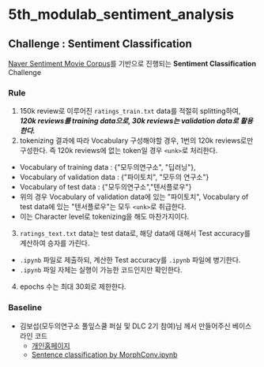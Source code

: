 # 5th_modulab_sentiment_analysis

## Challenge : Sentiment Classification 
[Naver Sentiment Movie Corpus](https://github.com/e9t/nsmc)를 기반으로 진행되는 **Sentiment Classification** Challenge

### Rule
1. 150k review로 이루어진 `ratings_train.txt` data를 적절히 splitting하여, ***120k reviews를 training data으로, 30k reviews는 validation data로 활용한다.***
2. tokenizing 결과에 따라 Vocabulary 구성해야할 경우, 1번의 120k reviews로만 구성한다. 즉 120k reviews에 없는 token일 경우 `<unk>`로 처리한다.
  + Vocabulary of training data : {"모두의연구소", "딥러닝"}, 
  + Vocabulary of validation data : {"파이토치", "모두의 연구소"}
  + Vocabulary of test data : {"모두의연구소","텐서플로우"}
  + 위의 경우 Vocabulary of validation data에 있는 "파이토치", Vocabulary of test data에 있는 "텐서플로우"는 모두 `<unk>`로 취급한다.
  + 이는 Character level로 tokenizing을 해도 마찬가지이다.
3. `ratings_text.txt` data는 test data로, 해당 data에 대해서 Test accuracy를 계산하여 승자를 가린다.
  + `.ipynb` 파일로 제출하되, 계산한 Test accuracy를 `.ipynb` 파일에 병기한다.
  + `.ipynb` 파일 자체는 실행이 가능한 코드인지만 확인한다.
4. epochs 수는 최대 30회로 제한한다.


### Baseline
* 김보섭(모두의연구소 풀잎스쿨 퍼실 및 DLC 2기 참여)님 께서 만들어주신 베이스라인 코드
  * [개인홈페이지](https://aisolab.github.io)
  * [Sentence classification by MorphConv.ipynb](https://nbviewer.jupyter.org/github/modulabs/flipped_competition/blob/master/challenge_nsmc/Sentence%20classification%20by%20MorphConv.ipynb)
